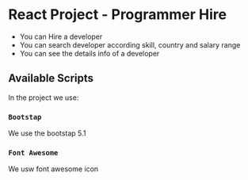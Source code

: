 # React Project - Programmer Hire
* You can Hire a developer
* You can search developer according skill, country and salary range
* You can see the details info of a developer

## Available Scripts

In the project we use:

### `Bootstap`
We use the bootstap 5.1

### `Font Awesome`
We usw font awesome icon

